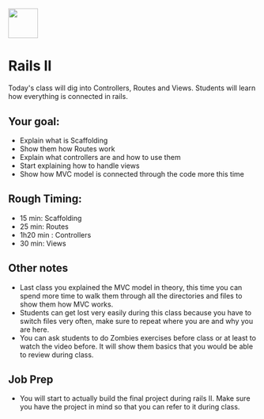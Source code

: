 # <img src="https://cloud.githubusercontent.com/assets/8397980/19818474/bd21af4c-9d04-11e6-8df6-1ed154718dce.png" height="60">

# Rails II
Today's class will dig into Controllers, Routes and Views. Students will learn how everything is connected in rails.


## Your goal:
* Explain what is Scaffolding
* Show them how Routes work
* Explain what controllers are and how to use them
* Start explaining how to handle views
* Show how MVC model is connected through the code more this time

## Rough Timing:
* 15 min: Scaffolding
* 25 min: Routes
* 1h20 min : Controllers
* 30 min: Views


## Other notes

* Last class you explained the MVC model in theory, this time you can spend more time to walk them through all the directories and files to show them how MVC works.
* Students can get lost very easily during this class because you have to switch files very often, make sure to repeat where you are and why you are here.
* You can ask students to do Zombies exercises before class or at least to watch the video before. It will show them basics that you would be able to review during class.

## Job Prep

* You will start to actually build the final project during rails II. Make sure you have the project in mind so that you can refer to it during class.
